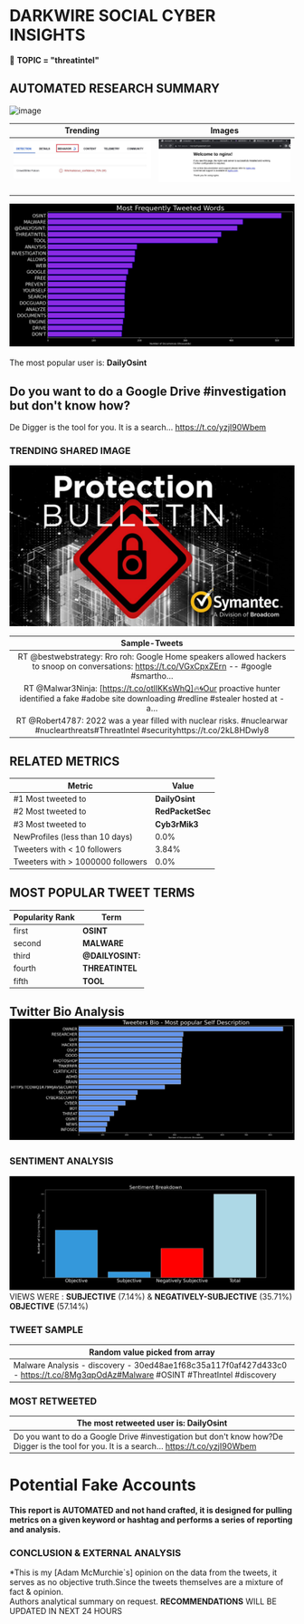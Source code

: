 # DARKWIRE SOCIAL CYBER INSIGHTS 
&#x1F34E; **TOPIC = "threatintel"**

## AUTOMATED RESEARCH SUMMARY
  ![image](darkLogo.png)   

|  Trending  |   Images | 
:-------------------------:|:-------------------------:
|  ![image](assets/threatintel/imageFile1.jpg)     <img width=200/> | ![image](assets/threatintel/imageFile2.jpg) <img width=200/> |   
 
 
![image](assets/threatintel/TWEETS.png)
<br></br>
The most popular user is: **DailyOsint**  
 

## Do you want to do a Google Drive #investigation but don't know how?

De Digger is the tool for you. It is a search… https://t.co/yzjI90Wbem 

  




### TRENDING SHARED IMAGE

![image](assets/threatintel/twitterPostedImage.png)



|                **Sample-Tweets**        |
| :-------------: |
| RT @bestwebstrategy: Rro roh:  Google Home speakers allowed hackers to snoop on conversations:  https://t.co/VGxCpxZErn -- #google #smartho… |
| RT @Malwar3Ninja: [https://t.co/otlIKKsWhQ]🔥🌀Our proactive hunter identified a fake #adobe site downloading #redline #stealer hosted at - a… |
| RT @Robert4787: 2022 was a year filled with nuclear risks. #nuclearwar #nuclearthreats#ThreatIntel #securityhttps://t.co/2kL8HDwly8 |

## RELATED METRICS<br>
| Metric | Value |
| ------------- | ------------- |
| #1 Most tweeted to  | **DailyOsint** |
| #2 Most tweeted to  | **RedPacketSec** |
| #3 Most tweeted to  | **Cyb3rMik3** |
| NewProfiles (less than 10 days) | 0.0%  |
| Tweeters with < 10 followers  | 3.84%|
| Tweeters with > 1000000 followers  | 0.0%  |



## MOST POPULAR TWEET TERMS 


| Popularity Rank  | Term |
| ------------- | ------------- |
| first  | **OSINT**  |
| second  | **MALWARE**  |
| third  | **@DAILYOSINT:** |
| fourth  | **THREATINTEL**  |
| fifth  | **TOOL**  |


## Twitter Bio Analysis![image](assets/threatintel/BIO.png)
### SENTIMENT ANALYSIS
![image](assets/threatintel/sentiment.png)
VIEWS WERE : **SUBJECTIVE**  (7.14%) & **NEGATIVELY-SUBJECTIVE** (35.71%) **OBJECTIVE** (57.14%)

### TWEET SAMPLE 
| Random value picked from array |
| ------------- |
|Malware Analysis - discovery - 30ed48ae1f68c35a117f0af427d433c0 - https://t.co/8Mg3qpOdAz#Malware #OSINT #ThreatIntel  #discovery |

### MOST RETWEETED 

| The most retweeted user is: **DailyOsint**  |
| ------------- |
| Do you want to do a Google Drive #investigation but don't know how?De Digger is the tool for you. It is a search… https://t.co/yzjI90Wbem |

# Potential Fake Accounts
 

<b> This report is AUTOMATED and not hand crafted, it is designed for pulling metrics on a given keyword or hashtag and performs a series of reporting and analysis.</b>  
### CONCLUSION & EXTERNAL ANALYSIS

*This is my [Adam McMurchie`s] opinion on the data from the tweets, it serves as no objective truth.Since the tweets themselves are a mixture of fact & opinion.<br>
Authors analytical summary on request.
**RECOMMENDATIONS** WILL BE UPDATED IN NEXT  24 HOURS <br>